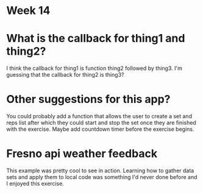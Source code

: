 # Week 14

# What is the callback for thing1 and thing2?
I think the callback for thing1 is function thing2 followed by thing3. I'm guessing that the callback for thing2 is thing3?

# Other suggestions for this app?
You could probably add a function that allows the user to create a set and reps list after which they could start and stop the set once they are finished with the exercise. Maybe add countdown timer before the exercise begins.

# Fresno api weather feedback
This example was pretty cool to see in action. Learning how to gather data sets and apply them to local code was something I'd never done before and I enjoyed this exercise. 